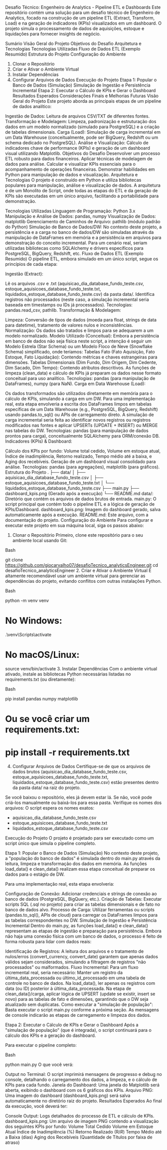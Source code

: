 Desafio Técnico: Engenheiro de Analytics - Pipeline ETL e Dashboards
Este repositório contém uma solução para um desafio técnico de Engenheiro de Analytics, focado na construção de um pipeline ETL (Extract, Transform, Load) e na geração de indicadores (KPIs) visualizados em um dashboard. O projeto simula o processamento de dados de aquisições, estoque e liquidações para fornecer insights de negócio.

Sumário
Visão Geral do Projeto
Objetivos do Desafio
Arquitetura e Tecnologias
Tecnologias Utilizadas
Fluxo de Dados ETL (Exemplo Resumido)
Estrutura do Projeto
Configuração do Ambiente
1. Clonar o Repositório
2. Criar e Ativar o Ambiente Virtual
3. Instalar Dependências
4. Configurar Arquivos de Dados
Execução do Projeto
Etapa 1: Popular o Banco de Dados (Simulação)
Simulação de Ingestão e Persistência Incremental
Etapa 2: Executar o Cálculo de KPIs e Gerar o Dashboard
Resultados Esperados
Considerações Finais e Melhorias Futuras
Visão Geral do Projeto
Este projeto aborda as principais etapas de um pipeline de dados analítico:

Ingestão de Dados: Leitura de arquivos CSV/TXT de diferentes fontes.
Transformação e Modelagem: Limpeza, padronização e estruturação dos dados em um modelo normalizado (simulado para PostgreSQL) e a criação de tabelas dimensionais.
Carga (Load): Simulação de carga incremental em um Data Warehouse (conceitualmente, pode ser BigQuery, Redshift ou um schema dedicado no PostgreSQL).
Análise e Visualização: Cálculo de indicadores chave de performance (KPIs) e geração de um dashboard visual utilizando Matplotlib.
Objetivos do Desafio
Desenvolver um processo ETL robusto para dados financeiros.
Aplicar técnicas de modelagem de dados para análise.
Calcular e visualizar KPIs essenciais para o acompanhamento de operações financeiras.
Demonstrar habilidades em Python para manipulação de dados e visualização.
Arquitetura e Tecnologias
O projeto é construído em Python e utiliza bibliotecas populares para manipulação, análise e visualização de dados. A arquitetura é de um Monolito de Script, onde todas as etapas do ETL e da geração de KPIs são executadas em um único arquivo, facilitando a portabilidade para demonstração.

Tecnologias Utilizadas
Linguagem de Programação: Python 3.x
Manipulação e Análise de Dados: pandas, numpy
Visualização de Dados: matplotlib
Gerenciamento de Caminhos de Arquivo: pathlib (módulo padrão do Python)
Simulação de Banco de Dados/DW: No contexto deste projeto, a persistência e a carga no banco de dados/DW são simuladas através da manipulação de DataFrames em memória e a persistência em arquivos para demonstração do conceito incremental. Para um cenário real, seriam utilizadas bibliotecas como SQLAlchemy e drivers específicos para PostgreSQL, BigQuery, Redshift, etc.
Fluxo de Dados ETL (Exemplo Resumido)
O pipeline ETL, embora simulado em um único script, segue os princípios de cada etapa:

Ingestão (Extract):

Lê os arquivos .csv e .txt (aquisicao_dia_database_fundo_teste.csv, estoque_aquisicoes_database_fundo_teste.txt, liquidados_estoque_database_fundo_teste.csv) da pasta data/.
Identifica registros não processados (neste caso, a simulação incremental seria baseada em timestamps ou IDs já processados).
Tecnologias: pandas.read_csv, pathlib.
Transformação & Modelagem:

Limpeza: Conversão de tipos de dados (moeda para float, strings de data para datetime), tratamento de valores nulos e inconsistências.
Normalização: Os dados são tratados e limpos para se adequarem a um modelo normalizado.
Modelo Utilizado (Conceitual): Embora a persistência em banco de dados não seja física neste script, a intenção é seguir um Modelo Estrela (Star Schema) ou um Modelo Floco de Neve (Snowflake Schema) simplificado, onde teríamos:
Tabelas Fato (Fato Aquisição, Fato Estoque, Fato Liquidação): Contendo métricas e chaves estrangeiras para dimensões.
Tabelas Dimensionais (Dim Fundo, Dim Origem, Dim Cedente, Dim Sacado, Dim Tempo): Contendo atributos descritivos.
As funções de limpeza (clean_data) e cálculo de KPIs já preparam os dados nesse formato conceitual para uso analítico.
Tecnologias: pandas (para manipulação de DataFrames), numpy (para NaN).
Carga em Data Warehouse (Load):

Os dados transformados são utilizados diretamente em memória para o cálculo de KPIs, simulando a carga em um DW.
Para uma implementação real, esta etapa envolveria a escrita dos DataFrames limpos em tabelas específicas de um Data Warehouse (e.g., PostgreSQL, BigQuery, Redshift) usando pandas.to_sql() ou APIs de carregamento direto.
A simulação de carga incremental seria feita ao identificar novos registros ou registros modificados nas fontes e aplicar UPSERTs (UPDATE + INSERT) ou MERGE nas tabelas do DW.
Tecnologias: pandas (para manipulação de dados prontos para carga), conceitualmente SQLAlchemy para ORM/conexão DB.
Indicadores (KPIs) & Dashboard:

Cálculo dos KPIs por fundo: Volume total cedido, Volume em estoque atual, Índice de inadimplência, Retorno realizado, Tempo médio até a baixa, e Aging dos recebíveis.
Geração de um dashboard visual consolidado para análise.
Tecnologias: pandas (para agregações), matplotlib (para gráficos).
Estrutura do Projeto
.
├── data/
│   ├── aquisicao_dia_database_fundo_teste.csv
│   ├── estoque_aquisicoes_database_fundo_teste.txt
│   └── liquidados_estoque_database_fundo_teste.csv
├── main.py
├── dashboard_kpis.png  (Gerado após a execução)
└── README.md
data/: Diretório que contém os arquivos de dados brutos de entrada.
main.py: O script principal que contém todo o pipeline ETL e a lógica de geração de KPIs/Dashboard.
dashboard_kpis.png: Imagem do dashboard gerado, salva automaticamente após a execução.
README.md: Este arquivo, com a documentação do projeto.
Configuração do Ambiente
Para configurar e executar este projeto em sua máquina local, siga os passos abaixo:

1. Clonar o Repositório
Primeiro, clone este repositório para o seu ambiente local usando Git:

Bash

git clone https://github.com/giocarvalho07/desafioTecnico_analyticsEngineer.git
cd desafioTecnico_analyticsEngineer
2. Criar e Ativar o Ambiente Virtual
É altamente recomendável usar um ambiente virtual para gerenciar as dependências do projeto, evitando conflitos com outras instalações Python.

Bash

python -m venv venv
# No Windows:
.\venv\Scripts\activate
# No macOS/Linux:
source venv/bin/activate
3. Instalar Dependências
Com o ambiente virtual ativado, instale as bibliotecas Python necessárias listadas no requirements.txt (ou diretamente):

Bash

pip install pandas numpy matplotlib
# Ou se você criar um requirements.txt:
# pip install -r requirements.txt
4. Configurar Arquivos de Dados
Certifique-se de que os arquivos de dados brutos (aquisicao_dia_database_fundo_teste.csv, estoque_aquisicoes_database_fundo_teste.txt, liquidados_estoque_database_fundo_teste.csv) estão presentes dentro da pasta data/ na raiz do projeto.

Se você baixou o repositório, eles já devem estar lá.
Se não, você pode criá-los manualmente ou baixá-los para essa pasta.
Verifique os nomes dos arquivos: O script espera os nomes exatos:
* aquisicao_dia_database_fundo_teste.csv
* estoque_aquisicoes_database_fundo_teste.txt
* liquidados_estoque_database_fundo_teste.csv

Execução do Projeto
O projeto é projetado para ser executado como um script único que simula o pipeline completo.

Etapa 1: Popular o Banco de Dados (Simulação)
No contexto deste projeto, a "população do banco de dados" é simulada dentro do main.py através da leitura, limpeza e transformação dos dados em memória. As funções load_data() e clean_data() realizam essa etapa conceitual de preparar os dados para o estágio de DW.

Para uma implementação real, esta etapa envolveria:

Configuração de Conexão: Adicionar credenciais e strings de conexão ao banco de dados (PostgreSQL, BigQuery, etc.).
Criação de Tabelas: Executar scripts SQL (.sql no projeto) para criar as tabelas dimensionais e de fato no banco de dados alvo.
Processo de Carga: Utilizar ferramentas ou scripts (pandas.to_sql(), APIs de cloud) para carregar os DataFrames limpos para as tabelas correspondentes no DW.
Simulação de Ingestão e Persistência Incremental
Dentro do main.py, as funções load_data() e clean_data() representam as etapas de ingestão e preparação para persistência. Embora não haja uma conexão física com um banco de dados, o processo é feito de forma robusta para lidar com dados reais:

Identificação de Registros: A leitura dos arquivos e o tratamento de nulos/erros (convert_currency, convert_date) garantem que apenas dados válidos sejam considerados, simulando a filtragem de registros "não processados" ou malformados.
Fluxo Incremental: Para um fluxo incremental real, seria necessário:
Manter um registro da última_data_processada ou último_id_processado em uma tabela de controle no banco de dados.
Na load_data(), ler apenas os registros com data (ou ID) posterior à última_data_processada.
Na etapa de clean_data()/carga, aplicar lógica de UPSERT (update se existir, insert se novo) para as tabelas de fato e dimensões, garantindo que o DW seja atualizado sem duplicatas.
Como executar a "simulação de população":
Basta executar o script main.py conforme a próxima seção. As mensagens de console indicarão as etapas de carregamento e limpeza dos dados.

Etapa 2: Executar o Cálculo de KPIs e Gerar o Dashboard
Após a "simulação de população" (que é integrada), o script continuará para o cálculo dos KPIs e a geração do dashboard.

Para executar o pipeline completo:

Bash

python main.py
O que você verá:

Output no Terminal: O script imprimirá mensagens de progresso e debug no console, detalhando o carregamento dos dados, a limpeza, e o cálculo de KPIs para cada fundo.
Janela do Dashboard: Uma janela do Matplotlib será aberta, exibindo o dashboard com os 6 gráficos dos KPIs.
Arquivo PNG: Uma imagem do dashboard (dashboard_kpis.png) será salva automaticamente no diretório raiz do projeto.
Resultados Esperados
Ao final da execução, você deverá ter:

Console Output: Logs detalhados do processo de ETL e cálculo de KPIs.
dashboard_kpis.png: Um arquivo de imagem PNG contendo a visualização dos seguintes KPIs por fundo:
Volume Total Cedido
Volume em Estoque Atual
Índice de Inadimplência (%)
Retorno Realizado (R$/R$)
Tempo Médio até a Baixa (dias)
Aging dos Recebíveis (Quantidade de Títulos por faixa de atraso)
